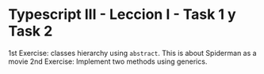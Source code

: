 # Typescript III - Leccion I - Task 1 y Task 2

1st Exercise: classes hierarchy using `abstract`. This is about Spiderman as a movie
2nd Exercise: Implement two methods using generics.
